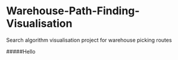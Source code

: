 # Warehouse-Path-Finding-Visualisation
Search algorithm visualisation project for warehouse picking routes


 #####Hello

